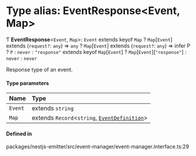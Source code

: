 # Type alias: EventResponse<Event, Map\>

Ƭ **EventResponse**<`Event`, `Map`\>: `Event` extends keyof `Map` ? `Map`[`Event`] extends (`request?`: `any`) => `any` ? `Map`[`Event`] extends (`request?`: `any`) => infer P ? `P` : `never` : `"response"` extends keyof `Map`[`Event`] ? `Map`[`Event`][``"response"``] : `never` : `never`

Response type of an event.

#### Type parameters

| Name    | Type                                                                 |
| :------ | :------------------------------------------------------------------- |
| `Event` | extends `string`                                                     |
| `Map`   | extends `Record`<`string`, [`EventDefinition`](EventDefinition.md)\> |

#### Defined in

packages/nestjs-emitter/src/event-manager/event-manager.interface.ts:29
